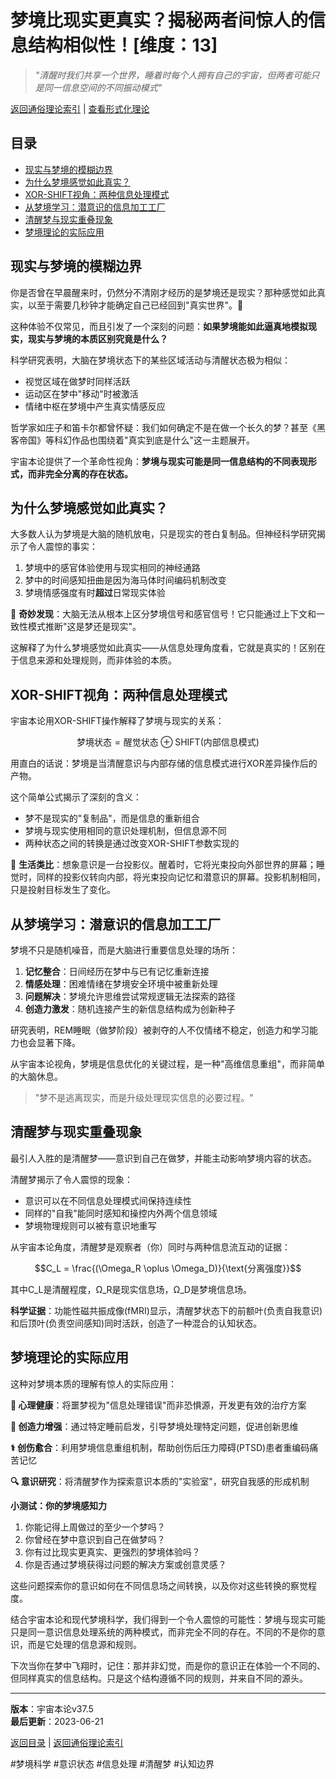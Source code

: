 # 梦境比现实更真实？揭秘两者间惊人的信息结构相似性！[维度：13]

> *"清醒时我们共享一个世界，睡着时每个人拥有自己的宇宙，但两者可能只是同一信息空间的不同振动模式"*

[返回通俗理论索引](../popular_theory.md) | [查看形式化理论](../formal_theory/formal_theory_consciousness_state_transitions.md)

## 目录
- [现实与梦境的模糊边界](#现实与梦境的模糊边界)
- [为什么梦境感觉如此真实？](#为什么梦境感觉如此真实)
- [XOR-SHIFT视角：两种信息处理模式](#xor-shift视角两种信息处理模式)
- [从梦境学习：潜意识的信息加工工厂](#从梦境学习潜意识的信息加工工厂)
- [清醒梦与现实重叠现象](#清醒梦与现实重叠现象)
- [梦境理论的实际应用](#梦境理论的实际应用)

## 现实与梦境的模糊边界

你是否曾在早晨醒来时，仍然分不清刚才经历的是梦境还是现实？那种感觉如此真实，以至于需要几秒钟才能确定自己已经回到"真实世界"。💭

这种体验不仅常见，而且引发了一个深刻的问题：**如果梦境能如此逼真地模拟现实，现实与梦境的本质区别究竟是什么？**

科学研究表明，大脑在梦境状态下的某些区域活动与清醒状态极为相似：
- 视觉区域在做梦时同样活跃
- 运动区在梦中"移动"时被激活
- 情绪中枢在梦境中产生真实情感反应

哲学家如庄子和笛卡尔都曾怀疑：我们如何确定不是在做一个长久的梦？甚至《黑客帝国》等科幻作品也围绕着"真实到底是什么"这一主题展开。

宇宙本论提供了一个革命性视角：**梦境与现实可能是同一信息结构的不同表现形式，而非完全分离的存在状态。**

## 为什么梦境感觉如此真实？

大多数人认为梦境是大脑的随机放电，只是现实的苍白复制品。但神经科学研究揭示了令人震惊的事实：

1. 梦境中的感官体验使用与现实相同的神经通路
2. 梦中的时间感知扭曲是因为海马体时间编码机制改变
3. 梦境情感强度有时**超过**日常现实体验

🧠 **奇妙发现**：大脑无法从根本上区分梦境信号和感官信号！它只能通过上下文和一致性模式推断"这是梦还是现实"。

这解释了为什么梦境感觉如此真实——从信息处理角度看，它就是真实的！区别在于信息来源和处理规则，而非体验的本质。

## XOR-SHIFT视角：两种信息处理模式

宇宙本论用XOR-SHIFT操作解释了梦境与现实的关系：

$$\text{梦境状态} = \text{醒觉状态} \oplus \text{SHIFT(内部信息模式)}$$

用直白的话说：梦境是当清醒意识与内部存储的信息模式进行XOR差异操作后的产物。

这个简单公式揭示了深刻的含义：
- 梦不是现实的"复制品"，而是信息的重新组合
- 梦境与现实使用相同的意识处理机制，但信息源不同
- 两种状态之间的转换是通过改变XOR-SHIFT参数实现的

🌙 **生活类比**：想象意识是一台投影仪。醒着时，它将光束投向外部世界的屏幕；睡觉时，同样的投影仪转向内部，将光束投向记忆和潜意识的屏幕。投影机制相同，只是投射目标发生了变化。

## 从梦境学习：潜意识的信息加工工厂

梦境不只是随机噪音，而是大脑进行重要信息处理的场所：

1. **记忆整合**：日间经历在梦中与已有记忆重新连接
2. **情感处理**：困难情绪在梦境安全环境中被重新处理
3. **问题解决**：梦境允许思维尝试常规逻辑无法探索的路径
4. **创造力激发**：随机连接产生的新信息结构成为创新种子

研究表明，REM睡眠（做梦阶段）被剥夺的人不仅情绪不稳定，创造力和学习能力也会显著下降。

从宇宙本论视角，梦境是信息优化的关键过程，是一种"高维信息重组"，而非简单的大脑休息。

> "梦不是逃离现实，而是升级处理现实信息的必要过程。"

## 清醒梦与现实重叠现象

最引人入胜的是清醒梦——意识到自己在做梦，并能主动影响梦境内容的状态。

清醒梦揭示了令人震惊的现象：
- 意识可以在不同信息处理模式间保持连续性
- 同样的"自我"能同时感知和操控内外两个信息领域
- 梦境物理规则可以被有意识地重写

从宇宙本论角度，清醒梦是观察者（你）同时与两种信息流互动的证据：

$$C_L = \frac{(\Omega_R \oplus \Omega_D)}{\text{分离强度}}$$

其中C_L是清醒程度，Ω_R是现实信息场，Ω_D是梦境信息场。

**科学证据**：功能性磁共振成像(fMRI)显示，清醒梦状态下的前额叶(负责自我意识)和后顶叶(负责空间感知)同时活跃，创造了一种混合的认知状态。

## 梦境理论的实际应用

这种对梦境本质的理解有惊人的实际应用：

**🛌 心理健康**：将噩梦视为"信息处理错误"而非恐惧源，开发更有效的治疗方案

**🧠 创造力增强**：通过特定睡前启发，引导梦境处理特定问题，促进创新思维

**⚕️ 创伤愈合**：利用梦境信息重组机制，帮助创伤后压力障碍(PTSD)患者重编码痛苦记忆

**🔍 意识研究**：将清醒梦作为探索意识本质的"实验室"，研究自我感的形成机制

**小测试：你的梦境感知力**
1. 你能记得上周做过的至少一个梦吗？
2. 你曾经在梦中意识到自己在做梦吗？
3. 你有过比现实更真实、更强烈的梦境体验吗？
4. 你是否通过梦境获得过问题的解决方案或创意灵感？

这些问题探索你的意识如何在不同信息场之间转换，以及你对这些转换的察觉程度。

结合宇宙本论和现代梦境科学，我们得到一个令人震惊的可能性：梦境与现实可能只是同一意识信息处理系统的两种模式，而非完全不同的存在。不同的不是你的意识，而是它处理的信息源和规则。

下次当你在梦中飞翔时，记住：那并非幻觉，而是你的意识正在体验一个不同的、但同样真实的信息结构。只是这个结构遵循不同的规则，并来自不同的源头。

---

**版本**：宇宙本论v37.5  
**最后更新**：2023-06-21

[返回目录](#目录) | [返回通俗理论索引](../popular_theory.md) 

#梦境科学 #意识状态 #信息处理 #清醒梦 #认知边界 